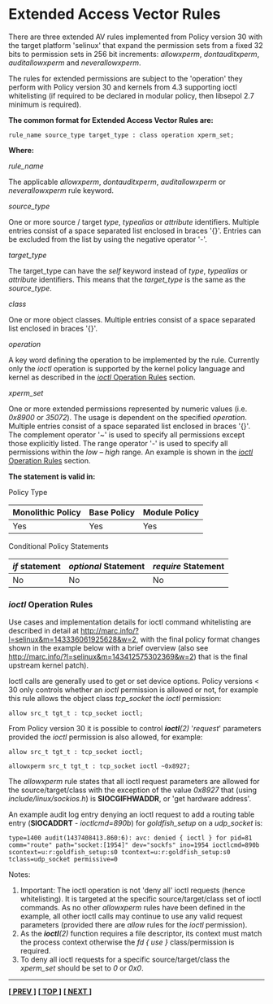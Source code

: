 # Extended Access Vector Rules

There are three extended AV rules implemented from Policy version 30
with the target platform 'selinux' that expand the permission sets from
a fixed 32 bits to permission sets in 256 bit increments: *allowxperm*,
*dontauditxperm*, *auditallowxperm* and *neverallowxperm*.

The rules for extended permissions are subject to the 'operation' they
perform with Policy version 30 and kernels from 4.3 supporting ioctl
whitelisting (if required to be declared in modular policy, then
libsepol 2.7 minimum is required).

**The common format for Extended Access Vector Rules are:**

`rule_name source_type target_type : class operation xperm_set;`

**Where:**

*rule_name*

The applicable *allowxperm*, *dontauditxperm*, *auditallowxperm*
or *neverallowxperm* rule keyword.

*source_type*

One or more source / target *type*, *typealias* or *attribute* identifiers.
Multiple entries consist of a space separated list enclosed in braces \'{}\'.
Entries can be excluded from the list by using the negative operator \'-\'.

*target_type*

The target_type can have the *self* keyword instead of *type*, *typealias* or
*attribute* identifiers. This means that the *target_type* is the same as the
*source_type*.

*class*

One or more object classes. Multiple entries consist of a space separated list
enclosed in braces \'{}\'.

*operation*

A key word defining the operation to be implemented by the rule. Currently only
the *ioctl* operation is supported by the kernel policy language and kernel as
described in the [*ioctl* Operation Rules](#ioctl-operation-rules) section.

*xperm_set*

One or more extended permissions represented by numeric values (i.e. *0x8900*
or *35072*). The usage is dependent on the specified *operation*. Multiple
entries consist of a space separated list enclosed in braces \'{}\'. The
complement operator \'\~\' is used to specify all permissions except those
explicitly listed. The range operator \'-\' is used to specify all permissions
within the *low – high* range. An example is shown in the
[*ioctl* Operation Rules](#ioctl-operation-rules) section.

**The statement is valid in:**

Policy Type

| Monolithic Policy       | Base Policy             | Module Policy           |
| ----------------------- | ----------------------- | ----------------------- |
| Yes                     | Yes                     | Yes                     |

Conditional Policy Statements

| *if* statement          | *optional* Statement    | *require* Statement     |
| ----------------------- | ----------------------- | ----------------------- |
| No                      | No                      | No                      |

### *ioctl* Operation Rules

Use cases and implementation details for ioctl command whitelisting are
described in detail at
<http://marc.info/?l=selinux&m=143336061925628&w=2>, with the final
policy format changes shown in the example below with a brief overview
(also see <http://marc.info/?l=selinux&m=143412575302369&w=2>) that is
the final upstream kernel patch).

Ioctl calls are generally used to get or set device options. Policy
versions &lt; 30 only controls whether an *ioctl* permission is allowed
or not, for example this rule allows the object class *tcp_socket* the
*ioctl* permission:

`allow src_t tgt_t : tcp_socket ioctl;`

From Policy version 30 it is possible to control ***ioctl**(2)*
'*request*' parameters provided the *ioctl* permission is also allowed,
for example:

```
allow src_t tgt_t : tcp_socket ioctl;

allowxperm src_t tgt_t : tcp_socket ioctl ~0x8927;
```

The *allowxperm* rule states that all ioctl request parameters are
allowed for the source/target/class with the exception of the value
*0x8927* that (using *include/linux/sockios.h*) is **SIOCGIFHWADDR**, or
'get hardware address'.

An example audit log entry denying an ioctl request to add a routing
table entry (**SIOCADDRT** - *ioctlcmd=890b*) for *goldfish_setup* on a
*udp_socket* is:

```
type=1400 audit(1437408413.860:6): avc: denied { ioctl } for pid=81
comm="route" path="socket:[1954]" dev="sockfs" ino=1954 ioctlcmd=890b
scontext=u:r:goldfish_setup:s0 tcontext=u:r:goldfish_setup:s0
tclass=udp_socket permissive=0
```

Notes:

1.  Important: The ioctl operation is not 'deny all' ioctl requests
    (hence whitelisting). It is targeted at the specific
    source/target/class set of ioctl commands. As no other *allowxperm*
    rules have been defined in the example, all other ioctl calls may
    continue to use any valid request parameters (provided there are
    *allow* rules for the *ioctl* permission).
2.  As the ***ioctl**(2)* function requires a file descriptor, its
    context must match the process context otherwise the *fd { use }*
    class/permission is required.
3.  To deny all ioctl requests for a specific source/target/class the
    *xperm_set* should be set to *0* or *0x0*.

<!-- %CUTHERE% -->

---
**[[ PREV ]](avc_rules.md)** **[[ TOP ]](#)** **[[ NEXT ]](class_permission_statements.md)**
